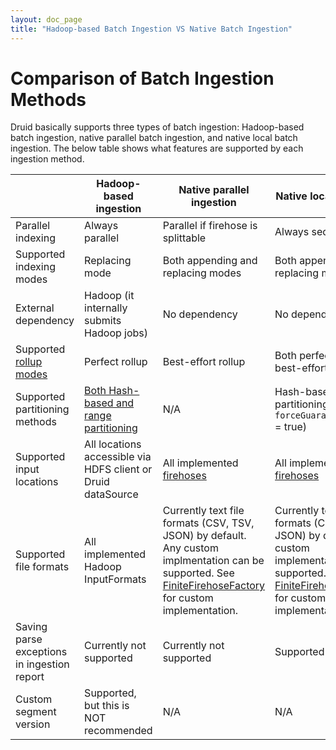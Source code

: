 ```yaml
---
layout: doc_page
title: "Hadoop-based Batch Ingestion VS Native Batch Ingestion"
---
```


<!--
  ~ Licensed to the Apache Software Foundation (ASF) under one
  ~ or more contributor license agreements.  See the NOTICE file
  ~ distributed with this work for additional information
  ~ regarding copyright ownership.  The ASF licenses this file
  ~ to you under the Apache License, Version 2.0 (the
  ~ "License"); you may not use this file except in compliance
  ~ with the License.  You may obtain a copy of the License at
  ~
  ~   http://www.apache.org/licenses/LICENSE-2.0
  ~
  ~ Unless required by applicable law or agreed to in writing,
  ~ software distributed under the License is distributed on an
  ~ "AS IS" BASIS, WITHOUT WARRANTIES OR CONDITIONS OF ANY
  ~ KIND, either express or implied.  See the License for the
  ~ specific language governing permissions and limitations
  ~ under the License.
  -->

# Comparison of Batch Ingestion Methods

Druid basically supports three types of batch ingestion: Hadoop-based
batch ingestion, native parallel batch ingestion, and native local batch
ingestion. The below table shows what features are supported by each
ingestion method.


|   |Hadoop-based ingestion|Native parallel ingestion|Native local ingestion|
|---|----------------------|-------------------------|----------------------|
| Parallel indexing | Always parallel | Parallel if firehose is splittable | Always sequential |
| Supported indexing modes | Replacing mode | Both appending and replacing modes | Both appending and replacing modes |
| External dependency | Hadoop (it internally submits Hadoop jobs) | No dependency | No dependency |
| Supported [rollup modes](http://druid.io/docs/latest/ingestion/index.html#roll-up-modes) | Perfect rollup | Best-effort rollup | Both perfect and best-effort rollup |
| Supported partitioning methods | [Both Hash-based and range partitioning](http://druid.io/docs/latest/ingestion/hadoop.html#partitioning-specification) | N/A | Hash-based partitioning (when `forceGuaranteedRollup` = true) |
| Supported input locations | All locations accessible via HDFS client or Druid dataSource | All implemented [firehoses](./firehose.html) | All implemented [firehoses](./firehose.html) |
| Supported file formats | All implemented Hadoop InputFormats | Currently text file formats (CSV, TSV, JSON) by default. Any custom implmentation can be supported. See [FiniteFirehoseFactory](https://github.com/apache/incubator-druid/blob/master/core/src/main/java/org/apache/druid/data/input/FiniteFirehoseFactory.java) for custom implementation. | Currently text file formats (CSV, TSV, JSON) by default. Any custom implementation can be supported. See [FiniteFirehoseFactory](https://github.com/apache/incubator-druid/blob/master/core/src/main/java/org/apache/druid/data/input/FiniteFirehoseFactory.java) for custom implementation. |
| Saving parse exceptions in ingestion report | Currently not supported | Currently not supported | Supported |
| Custom segment version | Supported, but this is NOT recommended | N/A | N/A |
